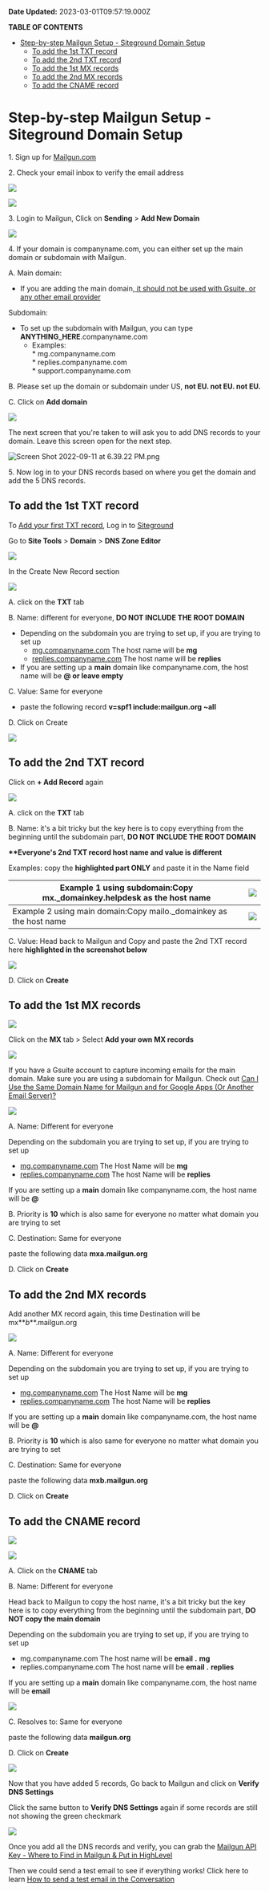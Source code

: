 **Date Updated:** 2023-03-01T09:57:19.000Z

  
**TABLE OF CONTENTS**

* [Step-by-step Mailgun Setup - Siteground Domain Setup](#Step-by-step-Mailgun-Setup---Siteground-Domain-Setup)  
   * [To add the 1st TXT record](#To-add-the-1st-TXT-record)  
   * [To add the 2nd TXT record](#To-add-the-2nd-TXT-record)  
   * [To add the 1st MX records](#To-add-the-1st-MX-records)  
   * [To add the 2nd MX records](#To-add-the-2nd-MX-records)  
   * [To add the CNAME record](#To-add-the-CNAME-record)

  
# Step-by-step Mailgun Setup - Siteground Domain Setup

  
1\. Sign up for [Mailgun.com](https://signup.mailgun.com/new/signup)

  
2\. Check your email inbox to verify the email address

  
[![](https://s3.amazonaws.com/cdn.freshdesk.com/data/helpdesk/attachments/production/48284378416/original/VewuZVN3oFOFIvBdf4XqMAOX4vtVGv_jNg.png?1677630998)](https://s3.amazonaws.com/cdn.freshdesk.com/data/helpdesk/attachments/production/48243535009/original/7tQRdPUgguqaYEpnIV2uS3kIQpMd7jZBZw.png?1659724083)

[![](https://s3.amazonaws.com/cdn.freshdesk.com/data/helpdesk/attachments/production/48284378421/original/GU6IL6Y3N81qm6KMH9aTz7l5FV5IEv7ySA.png?1677630999)](https://s3.amazonaws.com/cdn.freshdesk.com/data/helpdesk/attachments/production/48243535045/original/kRGmwZtbq3-zkULjp6-Pg0J-7sTNMNHymQ.png?1659724108)

  
3\. Login to Mailgun, Click on **Sending** \> **Add New Domain**

  
[![](https://s3.amazonaws.com/cdn.freshdesk.com/data/helpdesk/attachments/production/48284378418/original/kxsnymCeuFAsBWkXaOes6QaaWED2_bfASA.png?1677630999)](https://s3.amazonaws.com/cdn.freshdesk.com/data/helpdesk/attachments/production/48243535197/original/doBfy9jAqoxcOqD5LiuyQO9rnyVWfkkAeg.png?1659724186)
  
  
4\. If your domain is companyname.com, you can either set up the main domain or subdomain with Mailgun. 

  
A. Main domain:

* If you are adding the main domain,[ it should not be used with Gsuite, or any other email provider](https://help.mailgun.com/hc/en-us/articles/203357040-Can-I-Use-the-Same-Domain-Name-for-Mailgun-and-for-Google-Apps-Or-Another-Email-Server-)

 Subdomain:

* To set up the subdomain with Mailgun, you can type **ANYTHING\_HERE**.companyname.com  
   * Examples:  
         * mg.companyname.com  
         * replies.companyname.com  
         * support.companyname.com

B. Please set up the domain or subdomain under US, **not EU. not EU. not EU.** 

C. Click on **Add domain**

  
[![](https://s3.amazonaws.com/cdn.freshdesk.com/data/helpdesk/attachments/production/48284382652/original/woVjMqNw3YY_Zjs20LoBHUb4KrThVvj_Rw.png?1677635102)](https://s3.amazonaws.com/cdn.freshdesk.com/data/helpdesk/attachments/production/48243536037/original/B5DZocdO2h64MlEDtfuFjER-U%5F0AO%5FNOEg.png?1659724559)

  
The next screen that you're taken to will ask you to add DNS records to your domain. Leave this screen open for the next step.

  
![Screen Shot 2022-09-11 at 6.39.22 PM.png](https://help.mailgun.com/hc/article_attachments/8759612958491/Screen_Shot_2022-09-11_at_6.39.22_PM.png)

  
5\. Now log in to your DNS records based on where you get the domain and add the 5 DNS records.

##   

## To add the 1st TXT record

  
To [Add your first TXT record](https://world.siteground.com/kb/manage-dns-records/#TXT%5Frecord%5Fsettings), Log in to [](https://dash.cloudflare.com/login)[Siteground](https://login.siteground.com/login?lang=en)

Go to **Site Tools** \> **Domain** \> **DNS Zone Editor**

![](https://s3.amazonaws.com/cdn.freshdesk.com/data/helpdesk/attachments/production/48284391901/original/ZwLX5zPm5t6xvyGMrcxkIhoPH6U7XtbQsw.png?1677643178)

In the Create New Record section

  
![](https://s3.amazonaws.com/cdn.freshdesk.com/data/helpdesk/attachments/production/48284392257/original/BnfApclXdbWZ_ONRoVqVaZZLCw-m9GTxFw.png?1677643477)

  
A. click on the **TXT** tab

  
B. Name: different for everyone, **DO NOT INCLUDE THE ROOT DOMAIN**

  
* Depending on the subdomain you are trying to set up, if you are trying to set up  
   * [mg.companyname.com](//mg.companyname.com) The host name will be **mg**  
   * [replies.companyname.com](//replies.companyname.com) The host name will be **replies**
* If you are setting up a **main** domain like companyname.com, the host name will be **@ or leave empty**

  
C. Value: Same for everyone

* paste the following record **v=spf1 include:mailgun.org \~all**
  
  
D. Click on Create

**![](https://s3.amazonaws.com/cdn.freshdesk.com/data/helpdesk/attachments/production/48284384681/original/QCbqi3BnzhNKNCspyADXNWBZfk3F55e2dg.png?1677636916)** 
  
  
## To add the 2nd TXT record

  
Click on **\+ Add Record** again

![](https://s3.amazonaws.com/cdn.freshdesk.com/data/helpdesk/attachments/production/48284392423/original/WFBDHip6_j3WmEo4nRgIeENzQN-OEFhqqA.png?1677643605)
  
  
A. click on the **TXT** tab

  
B. Name: it's a bit tricky but the key here is to copy everything from the beginning until the subdomain part, **DO NOT INCLUDE THE ROOT DOMAIN**

  
**\*\*Everyone's 2nd TXT record host name and value is different**

  
Examples: copy the **highlighted part ONLY** and paste it in the Name field

| Example 1 using subdomain:Copy mx.\_domainkey.helpdesk as the host name | ![](https://s3.amazonaws.com/cdn.freshdesk.com/data/helpdesk/attachments/production/48284380215/original/t6MGY8Bw9AK1Vv01kUxtJAkNwp_4UfYjHw.png?1677632945) |
| ----------------------------------------------------------------------- | ----------------------------------------------------------------------------------------------------------------------------------------------------------- |
| Example 2 using main domain:Copy mailo.\_domainkey as the host name     | ![](https://s3.amazonaws.com/cdn.freshdesk.com/data/helpdesk/attachments/production/48284380223/original/JSERXQQhYNvzVp7YoXhIji_yeomZNLXUKA.png?1677632951) |
  
  
C. Value: Head back to Mailgun and Copy and paste the 2nd TXT record here **highlighted in the screenshot below**

![](https://s3.amazonaws.com/cdn.freshdesk.com/data/helpdesk/attachments/production/48284385043/original/UvAhE3LGN5sYkTb4kyEsXNM0GE0Uc8Eq1Q.png?1677637220)

  
D. Click on **Create**

  
## To add the 1st MX records

![](https://s3.amazonaws.com/cdn.freshdesk.com/data/helpdesk/attachments/production/48284385538/original/qHcrrZPnp3g0LC4c75qM1hg_opwYUXgE0w.png?1677637720)  

  
Click on the **MX** tab > Select **Add your own MX records**

  
![](https://s3.amazonaws.com/cdn.freshdesk.com/data/helpdesk/attachments/production/48284392929/original/H-xERjs6rnHBgx2KfGgEYZBZ7Mmkxa_00A.png?1677644034)

  
If you have a Gsuite account to capture incoming emails for the main domain. Make sure you are using a subdomain for Mailgun. Check out [Can I Use the Same Domain Name for Mailgun and for Google Apps (Or Another Email Server)?](https://help.mailgun.com/hc/en-us/articles/203357040-Can-I-Use-the-Same-Domain-Name-for-Mailgun-and-for-Google-Apps-Or-Another-Email-Server-)
  
  
![](https://s3.amazonaws.com/cdn.freshdesk.com/data/helpdesk/attachments/production/48284393043/original/KK8SevO7iTJJWSHB-9l9vRPfuZtGzkKxmw.png?1677644111)

  
A. Name: Different for everyone

  
Depending on the subdomain you are trying to set up, if you are trying to set up

* [mg.companyname.com](//mg.companyname.com) The Host Name will be **mg**
* [replies.companyname.com](//replies.companyname.com) The host Name will be **replies**

If you are setting up a **main** domain like companyname.com, the host name will be **@**

B. Priority is **10** which is also same for everyone no matter what domain you are trying to set

  
C. Destination: Same for everyone

 paste the following data **mxa.mailgun.org** 

  
D. Click on **Create**
  
  
## To add the 2nd MX records

  
Add another MX record again, this time Destination will be mx**_b_**.mailgun.org

  
![](https://s3.amazonaws.com/cdn.freshdesk.com/data/helpdesk/attachments/production/48284393336/original/Rwlp0thYONnclsrwYeGKRE6xBW0jl1A2KQ.png?1677644328)

  
A. Name: Different for everyone

  
Depending on the subdomain you are trying to set up, if you are trying to set up

* [mg.companyname.com](//mg.companyname.com) The Host Name will be **mg**
* [replies.companyname.com](//replies.companyname.com) The host Name will be **replies**

If you are setting up a **main** domain like companyname.com, the host name will be **@**

B. Priority is **10** which is also same for everyone no matter what domain you are trying to set

  
C. Destination: Same for everyone

 paste the following data **mxb.mailgun.org**

  
D. Click on **Create**
  
  
## To add the CNAME record

  
![](https://s3.amazonaws.com/cdn.freshdesk.com/data/helpdesk/attachments/production/48284385721/original/3LyKoigujZ-vEjMFQDflCfmRRfAJra3rYA.png?1677637907)

![](https://s3.amazonaws.com/cdn.freshdesk.com/data/helpdesk/attachments/production/48284393711/original/khGHMR_qTn12M2FmkiCTjNf8k9lHWO-gDw.png?1677644645)

  
A. Click on the **CNAME** tab

  
B. Name: Different for everyone

Head back to Mailgun to copy the host name, it's a bit tricky but the key here is to copy everything from the beginning until the subdomain part, **DO NOT copy the main domain**

  
Depending on the subdomain you are trying to set up, if you are trying to set up

* mg.companyname.com The host name will be **email** **.** **mg**
* replies.companyname.com The host name will be **email** **.** **replies**

If you are setting up a **main** domain like companyname.com, the host name will be **email**

  
![](https://s3.amazonaws.com/cdn.freshdesk.com/data/helpdesk/attachments/production/48284385985/original/OtLw_A4zY8FbLbBKqMB9kUKRaQJO3xpp8A.png?1677638165)

  
C. Resolves to: Same for everyone

 paste the following data **mailgun.org**

  
D. Click on **Create**
  
  
![](https://s3.amazonaws.com/cdn.freshdesk.com/data/helpdesk/attachments/production/48284393881/original/3o8rKOzJY89uxP0iayB1w-9flRZKZ1EM8g.png?1677644794)

Now that you have added 5 records, Go back to Mailgun and click on **Verify DNS Settings**
  
  
Click the same button to **Verify DNS Settings** again if some records are still not showing the green checkmark

  
![](https://s3.amazonaws.com/cdn.freshdesk.com/data/helpdesk/attachments/production/48284387965/original/I7T5QQCSjAnBvT1zqQlVgXSuNdgfuNiM3w.png?1677639928)
  
  
Once you add all the DNS records and verify, you can grab the [Mailgun API Key - Where to Find in Mailgun & Put in HighLevel](https://help.gohighlevel.com/en/support/solutions/articles/48000981682)

  
Then we could send a test email to see if everything works! Click here to learn [How to send a test email in the Conversation](https://help.gohighlevel.com/en/support/solutions/articles/48001208887)
  
  